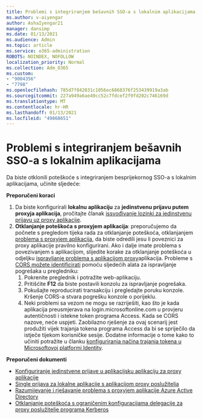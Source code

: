 ```yaml
---
title: Problemi s integriranjem bešavnih SSO-a s lokalnim aplikacijama
ms.author: v-aiyengar
author: AshaIyengar21
manager: dansimp
ms.date: 01/13/2021
ms.audience: Admin
ms.topic: article
ms.service: o365-administration
ROBOTS: NOINDEX, NOFOLLOW
localization_priority: Normal
ms.collection: Adm_O365
ms.custom:
- "9004356"
- "7798"
ms.openlocfilehash: 785d7f842031c1056ec6868376f253439919a3ab
ms.sourcegitcommit: 227a949a6ae49cc52c7fdcef2f9fd202c746169d
ms.translationtype: MT
ms.contentlocale: hr-HR
ms.lasthandoff: 01/13/2021
ms.locfileid: "49868651"
---
```

# <a name="issues-with-integrating-seamless-sso-with-my-on-premises-apps"></a>Problemi s integriranjem bešavnih SSO-a s lokalnim aplikacijama

Da biste otklonili poteškoće s integriranjem besprijekornog SSO-a s lokalnim aplikacijama, učinite sljedeće:

**Preporučeni koraci**

1. Da biste konfigurirali **lokalnu aplikaciju** za **jedinstvenu prijavu putem proxyja aplikacija**, pročitajte članak [issvođivanje lozinki za jedinstvenu prijavu uz proxy aplikacije](https://docs.microsoft.com/azure/active-directory/manage-apps/application-proxy-configure-single-sign-on-password-vaulting).
1. **Otklanjanje poteškoća s proxyjem aplikacija**: preporučujemo da počnete s pregledom tijeka rada za otklanjanje poteškoća, otklanjanjem [problema s proxyjem aplikacija](https://docs.microsoft.com/azure/active-directory/manage-apps/application-proxy-debug-connectors), da biste odredili jesu li poveznici za proxy aplikacije pravilno konfigurirani. Ako i dalje imate problema s povezivanjem s aplikacijom, slijedite korake za otklanjanje poteškoća u odjeljku [ispravljanje problema s aplikacijom proxy](https://docs.microsoft.com/azure/active-directory/manage-apps/application-proxy-debug-apps)aplikacija. Probleme s [CORS možete identificirati](https://docs.microsoft.com/azure/active-directory/manage-apps/application-proxy-understand-cors-issues#understand-and-identify-cors-issues) pomoću sljedećih alata za ispravljanje pogrešaka u pregledniku:
    1. Pokrenite preglednik i potražite web-aplikaciju.
    1. Pritišćite **F12** da biste postavili konzolu za ispravljanje pogrešaka.
    1. Pokušajte reproducirati transakciju i pregledajte poruku konzole. Kršenje CORS-a stvara pogrešku konzole o porijeklu.
    1. Neki problemi sa vezom ne mogu se razriješiti, kao što je kada aplikacija preusmjerava na login.microsoftonline.com u provjeru autentičnosti i istekne token programa Access. Kada se CORS nazove, neće uspjeti. Zaobilazno rješenje za ovaj scenarij jest produžiti vijek trajanja tokena programa Access da bi se spriječilo da istječe tijekom korisničke sesije. Dodatne informacije o tome kako to učiniti potražite u članku [konfiguriranja načina trajanja tokena u Microsoftovoj platformi Identity](https://docs.microsoft.com/azure/active-directory/develop/active-directory-configurable-token-lifetimes).

**Preporučeni dokumenti**

- [Konfiguriranje jedinstvene prijave u aplikacijsku aplikaciju za proxy aplikacije](https://docs.microsoft.com/azure/active-directory/manage-apps/application-proxy-config-sso-how-to)
- [Single prijava za lokalne aplikacije s aplikacijom proxy poslužitelja](https://docs.microsoft.com/azure/active-directory/manage-apps/application-proxy-configure-single-sign-on-on-premises-apps)
- [Razumijevanje i rješavanje problema s proxyjem aplikacije Azure Active Directory](https://docs.microsoft.com/azure/active-directory/manage-apps/application-proxy-understand-cors-issues#solutions-for-application-proxy-cors-issues)
- [Otklanjanje poteškoća s ograničenim konfiguracijama delegacije za proxy poslužitelje programa Kerberos](https://docs.microsoft.com/azure/active-directory/manage-apps/application-proxy-back-end-kerberos-constrained-delegation-how-to)